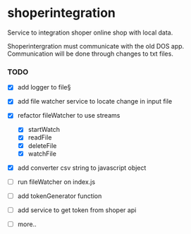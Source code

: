 # shoperintegration
Service to integration shoper online shop with local data.

Shoperintergration must communicate with the old DOS app. Communication will be done through changes to txt files.

### TODO
* [X] add logger to file§
* [X] add file watcher service to locate change in input file
* [X] refactor fileWatcher to use streams
    - [X] startWatch
    - [X] readFile
    - [X] deleteFile
    - [X] watchFile
* [X] add converter csv string to javascript object
* [ ] run fileWatcher on index.js
* [ ] add tokenGenerator function
* [ ] add service to get token from shoper api
* [ ] more..

